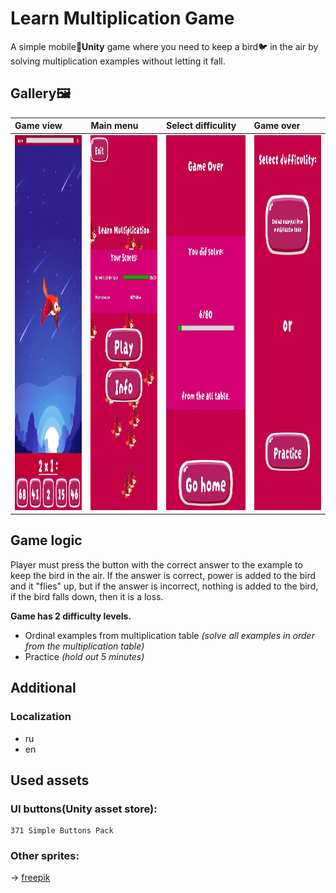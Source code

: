 # Learn Multiplication Game

A simple mobile📱**Unity** game where you need to keep a bird🐦 in the air by solving multiplication examples without letting it fall.

## Gallery🖼️

| Game view | Main menu | Select difficulity | Game over |
|:----------|:----------|:-------------------|:----------|
|  <img width="300" height="600" src=".github/demo.gif">   | <img width="300" height="600" src=".github/demo3.jpg">  | <img width="300" height="600" src=".github/demo2.jpg">   | <img width="300" height="600" src=".github/demo1.jpg">  |

## Game logic

Player must press the button with the correct answer to the example to keep the bird in the air. If the answer is correct, power is added to the bird and it "flies" up, but if the answer is incorrect, nothing is added to the bird, if the bird falls down, then it is a loss.

**Game has 2 difficulty levels.**

* Ordinal examples from multiplication table *(solve all examples in order from the multiplication table)*
* Practice *(hold out 5 minutes)*

## Additional

### Localization

* ru
* en

## Used assets

### **UI** buttons(**Unity** asset store):

    371 Simple Buttons Pack

### Other sprites:

  -> <a href="https://www.freepik.com">freepik</a>
